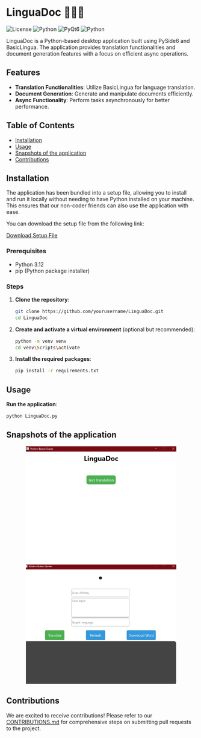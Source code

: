 # LinguaDoc 🐍🤖📄

![License](https://img.shields.io/badge/license-MIT-blue.svg)
![Python](https://img.shields.io/badge/python-3.11-blue.svg)
![PyQt6](https://img.shields.io/badge/PySide6-6.3.1-green.svg)
![Python](https://img.shields.io/badge/pydocx-0.9.10-red.svg)


LinguaDoc is a Python-based desktop application built using PySide6 and BasicLingua. The application provides translation functionalities and document generation features with a focus on efficient async operations.

## Features

- **Translation Functionalities**: Utilize BasicLingua for language translation.
- **Document Generation**: Generate and manipulate documents efficiently.
- **Async Functionality**: Perform tasks asynchronously for better performance.


## Table of Contents

- [Installation](#installation)
- [Usage](#usage)
- [Snapshots of the application](#snapshots-of-the-application)
- [Contributions](#contributions)


## Installation
The application has been bundled into a setup file, allowing you to install and run it locally without needing to have Python installed on your machine. This ensures that our non-coder friends can also use the application with ease.

You can download the setup file from the following link:

[Download Setup File](https://mega.nz/file/qNE3kBDQ#Gc5uFAxA4o-Nk96WDkebOk4aUWR4JtIuguYlrQpMeus)

### Prerequisites

- Python 3.12
- pip (Python package installer)

### Steps

1. **Clone the repository**:

    ```sh
    git clone https://github.com/yourusername/LinguaDoc.git
    cd LinguaDoc
    ```

2. **Create and activate a virtual environment** (optional but recommended):

    ```sh
    python -m venv venv
    cd venv\Scripts\activate
    ```

3. **Install the required packages**:

    ```sh
    pip install -r requirements.txt
    ```

## Usage
**Run the application**:
        
```sh
python LinguaDoc.py
```
    
## Snapshots of the application
    
<p align="center">
      <img src="Images/Screenshot (282).png" width="400">
      <img src="Images/Screenshot (283).png" width="400">
</p>

## Contributions
We are excited to receive contributions! Please refer to our [CONTRIBUTIONS.md](https://github.com/Minty-cyber/LinguaDoc/blob/main/CONTRIBUTIONS.md) for comprehensive steps on submitting pull requests to the project.
   
